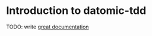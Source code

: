 # Introduction to datomic-tdd

TODO: write [great documentation](http://jacobian.org/writing/what-to-write/)

